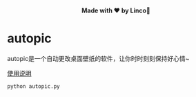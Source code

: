 <h4 align="center">Made with ❤️ by <a href="https://linklinco.github.io"
style="text-decoration:none">Linco</a>🎉</h4>

# autopic

autopic是一个自动更改桌面壁纸的软件，让你时时刻刻保持好心情~

[使用说明](https://www.jianshu.com/p/8c1d845810d1)

```
python autopic.py
```

